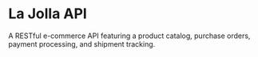 # La Jolla API
A RESTful e-commerce API featuring a product catalog, purchase orders, payment processing, and shipment tracking. 
